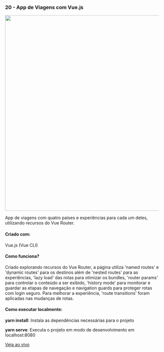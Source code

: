 <h3 align="left">20 - App de Viagens com Vue.js</h3>
<img src="https://omagotemum.site/assets/img/portfolio/goodbye31/20/project.png" width="640" />
<p align="left">App de viagens com quatro países e experiências para cada um deles, utilizando recursos do Vue Router.</p>

<h4 align="left">Criado com:</h4>
<p align="left">Vue.js (Vue CLI)</p>

<h4 align="left">Como funciona?</h4>
<p align="left">Criado explorando recursos do Vue Router, a página utiliza 'named routes' e 'dynamic routes' para os destinos além de 'nested routes' para as experiências, 'lazy load' das rotas para otimizar os bundles, 'router params' para controlar o conteúdo a ser exibido, 'history mode' para monitorar e guardar as etapas de navegação e navigation guards para proteger rotas com login seguro. Para melhorar a experiência, 'route transitions' foram aplicadas nas mudanças de rotas.</p>

<h4 align="left">Como executar localmente:</h4>
<p align="left"><b>yarn install</b>: Instala as dependências necessárias para o projeto</p>
<p align="left"><b>yarn serve</b>: Executa o projeto em modo de desenvolvimento em localhost:8080</p>

[Veja ao vivo](https://g31-github-resume-card.now.sh/)
